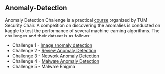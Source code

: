 ## Anomaly-Detection

Anomaly Detection Challenge is a practical [course](https://www.sec.in.tum.de/anomaly-detection-challenges/) organized by TUM Security Chair. A competition on discovering the anomalies is conducted on kaggle to test the performance of several machine learning algorithms.
The challenges and their dataset is as follows:

* Challenge 1 - [Image anomaly detection](https://inclass.kaggle.com/c/adcg-2016-image-anomaly-detection)
* Challenge 2 - [Review Anomaly Detection](https://inclass.kaggle.com/c/adcg-2016-review-anomaly-detection)
* Challenge 3 - [Network Anomaly Detection](https://inclass.kaggle.com/c/adcg-2016-network-anomaly-detection)
* Challenge 4 - [Malware Anomaly Detection](https://inclass.kaggle.com/c/adcg-2016-malware-anomaly-detection-w-peinfo)
* Challenge 5 -  Malware Enigma

